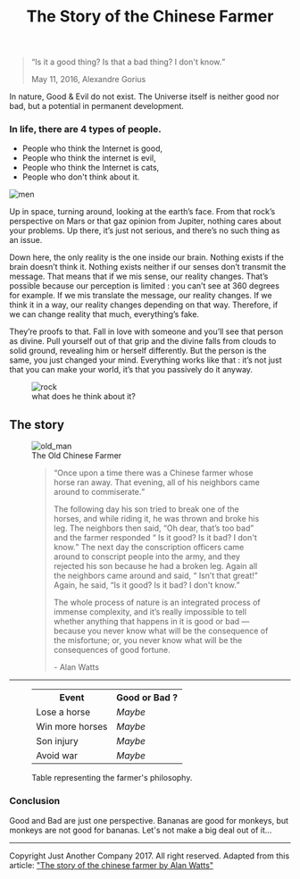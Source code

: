 <!DOCTYPE html>
<html>
<head>
	<meta charset="utf-8">
</head>
<body>
	<header>
	<h1>The Story of the Chinese Farmer</h1>
	</header>
	<blockquote>
		<p><q>Is it a <span class="good"> good</span> thing? Is that a <span class="bad"> bad</span> thing? I don't know.</q></p>
		<caption>May 11, 2016, Alexandre Gorius</caption>
	</blockquote>
<p>In nature, <span class="good"> Good</span> & Evil do not exist. The Universe itself is neither <span class="good"> good</span> nor <span class="bad"> bad</span>, but a potential in permanent development.</p>
<h3>In life, there are 4 types of people.</h3>
<ul>
<li>People who think the Internet is <span class="good"> good</span>,</li>
<li>People who think the internet is evil,</li>
<li>People who think the Internet is cats,</li>
<li>People who don't think about it.</li>
</ul>
<img src="https://cdn-images-1.medium.com/max/1000/1*2PCmLZyzQaF2pyKYkSTFpA.jpeg" alt="men">
<p>Up in space, turning around, looking at the earth’s face. From that rock’s perspective on Mars or that gaz opinion from Jupiter, nothing cares about your problems. Up there, it’s just not serious, and there’s no such thing as an issue.</p>
<p>Down here, the only reality is the one inside our brain. Nothing exists if the brain doesn’t think it. Nothing exists neither if our senses don’t transmit the message. That means that if we mis sense, our reality changes. That’s possible because our perception is limited : you can’t see at 360 degrees for example. If we mis translate the message, our reality changes. If we think it in a way, our reality changes depending on that way. Therefore, if we can change reality that much, everything’s fake.</p>
<p>They’re proofs to that. Fall in love with someone and you’ll see that person as divine. Pull yourself out of that grip and the divine falls from clouds to solid ground, revealing him or herself differently. But the person is the same, you just changed your mind. Everything works like that : it’s not just that you can make your world, it’s that you passively do it anyway.</p>
<figure>
	<img src="http://static2.businessinsider.com/image/52fe8230eab8ea4275063b89/nasa-has-determined-where-the-mysterious-jelly-doughnut-rock-on-mars-came-from.jpg" alt="rock">
	<figcaption>what does he think about it?</figcaption>
</figure>
<h2>The story</h2>
<figure>
	<img src="https://cdn-images-1.medium.com/max/800/1*IQqkmPXYZuJViY5p-ymk0A.jpeg" alt="old_man">
	<figcaption>The Old Chinese Farmer</figcaption>
</figure>
<figure>
<blockquote>
<p><q>Once upon a time there was a Chinese farmer whose horse ran away. That evening, all of his neighbors came around to commiserate.</p>
<p>The following day his son tried to break one of the horses, and while riding it, he was thrown and broke his leg. The neighbors then said, <q>Oh dear, that’s too <span class="bad"> bad</span></q> and the farmer responded <q> Is it <span class="good"> good</span>? Is it <span class="bad"> bad</span>? I don't know.</q> The next day the conscription officers came around to conscript people into the army, and they rejected his son because he had a broken leg. Again all the neighbors came around and said, <q> Isn’t that great!</q> Again, he said, <q>Is it <span class="good"> good</span>? Is it <span class="bad"> bad</span>? I don't know.</q></p>
<p>The whole process of nature is an integrated process of immense complexity, and it’s really impossible to tell whether anything that happens in it is <span class="good"> good</span> or <span class="bad"> bad</span> — because you never know what will be the consequence of the misfortune; or, you never know what will be the consequences of <span class="good"> good</span> fortune.</p></q>
<caption>- Alan Watts</caption>
</blockquote>
</figure>
<hr>
<figure>
<table>
	<tr>
		<th>Event</th>
		<th><span class="good"> Good</span> or <span class="bad"> Bad</span> ?</th>
	</tr>
	<tr>
		<td>Lose a horse</td>
		<td><em>Maybe</em></td>
	</tr>
	<tr>
		<td>Win more horses</td>
		<td><em>Maybe</em></td>
	</tr>
	<tr>
		<td>Son injury</td>
		<td><em>Maybe</em></td>
	</tr>
	<tr>
		<td>Avoid war</td>
		<td><em>Maybe</em></td>
	</tr>
</table>
<figcaption>Table representing the farmer's philosophy.</figcaption>
</figure>
<h3>Conclusion</h3>
<p><span class="good">Good</span> and <span class="bad"> Bad</span> are just one perspective. Bananas are <span class="good"> good</span> for monkeys, but monkeys are not <span class="good"> good</span> for bananas. Let's not make a big deal out of it...</p>
<hr>
<footer>Copyright Just Another Company 2017. 
All right reserved. 
Adapted from this article: 
<a href="https://wellsbaum.blog/2018/01/27/alan-watts-the-story-of-the-chinese-farmer/" target="_blank" title="Alan Watts: The Story of the Chinese Farmer – Wellsbaum.blog">"The story of the chinese farmer by Alan Watts"</a>
</footer>
</body>
</html>